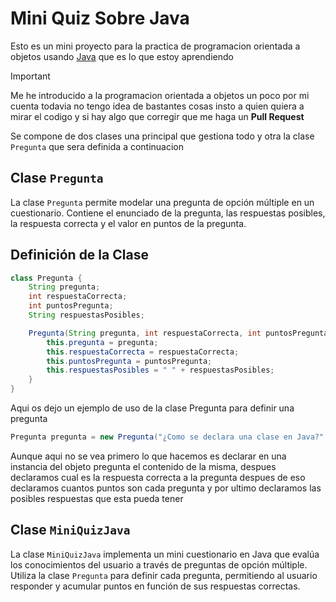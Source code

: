 # Mini Quiz Sobre Java

Esto es un mini proyecto para la practica de programacion orientada a objetos
usando [Java](https://dev.java/) que es lo que estoy aprendiendo

> [!IMPORTANT]
> Me he introducido a la programacion orientada a objetos un poco por mi cuenta todavia no tengo idea de bastantes cosas
> insto a quien quiera a mirar el codigo y si hay algo que corregir que me haga un **Pull Request**

Se compone de dos clases una principal que gestiona todo y otra la clase `Pregunta` que sera definida a continuacion
## Clase `Pregunta`

La clase `Pregunta` permite modelar una pregunta de opción múltiple en un cuestionario. Contiene el enunciado de la pregunta, las respuestas posibles, la respuesta correcta y el valor en puntos de la pregunta.

## Definición de la Clase

```java
class Pregunta {
    String pregunta;
    int respuestaCorrecta;
    int puntosPregunta;
    String respuestasPosibles;

    Pregunta(String pregunta, int respuestaCorrecta, int puntosPregunta, String respuestasPosibles) {
        this.pregunta = pregunta;
        this.respuestaCorrecta = respuestaCorrecta;
        this.puntosPregunta = puntosPregunta;
        this.respuestasPosibles = " " + respuestasPosibles;
    }
}
```

Aqui os dejo un ejemplo de uso de la clase Pregunta para definir una pregunta

```java
Pregunta pregunta = new Pregunta("¿Como se declara una clase en Java?", 1, 2, "1, Usando class NombreClase\n 2. Usando clas NombreClase\n 3. Usando NombreClase");
```
Aunque aqui no se vea primero lo que hacemos es declarar en una instancia del objeto pregunta el contenido de la misma, despues declaramos cual es la respuesta correcta a la pregunta
despues de eso declaramos cuantos puntos son cada pregunta y por ultimo declaramos las posibles respuestas que esta pueda tener
## Clase `MiniQuizJava`

La clase `MiniQuizJava` implementa un mini cuestionario en Java que evalúa los conocimientos del usuario a través de preguntas de opción múltiple. Utiliza la clase `Pregunta` para definir cada pregunta, permitiendo al usuario responder y acumular puntos en función de sus respuestas correctas.

